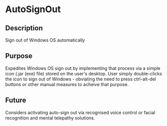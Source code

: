 # AutoSignOut

## Description
Sign out of Windows OS automatically

## Purpose
Expedites Windows OS sign out by implementing that process via a simple icon (.jar (exe) file) stored on the user's desktop. 
User simply double-clicks the icon to sign out of Windows - obviating the need to press ctrl-alt-del buttons or other manual measures to acheive that purpose. 

## Future
Considers activating auto-sign out via recognised voice control or facial recognition and mental telepathy solutions.
